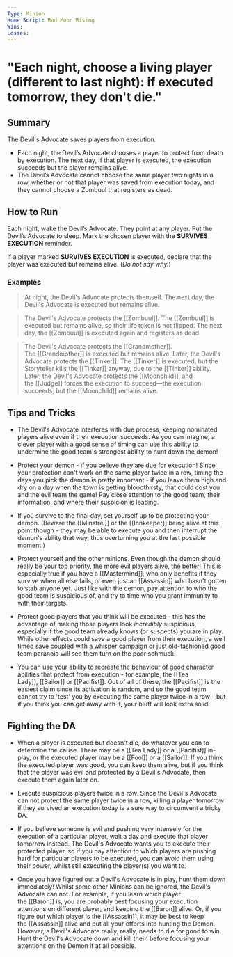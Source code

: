 ```yaml
---
Type: Minion
Home Script: Bad Moon Rising
Wins: 
Losses:
---
```

# "Each night, choose a living player (different to last night): if executed tomorrow, they don't die."

## Summary
The Devil's Advocate saves players from execution.

- Each night, the Devil’s Advocate chooses a player to protect from death by execution. The next day, if that player is executed, the execution succeeds but the player remains alive.
- The Devil’s Advocate cannot choose the same player two nights in a row, whether or not that player was saved from execution today, and they cannot choose a Zombuul that registers as dead.
## How to Run
Each night, wake the Devil’s Advocate. They point at any player. Put the Devil’s Advocate to sleep. Mark the chosen player with the **SURVIVES EXECUTION** reminder.

If a player marked **SURVIVES EXECUTION** is executed, declare that the player was executed but remains alive. (_Do not say why._)
### Examples
>At night, the Devil's Advocate protects themself. The next day, the Devil's Advocate is executed but remains alive.

>The Devil's Advocate protects the [[Zombuul]]. The [[Zombuul]] is executed but remains alive, so their life token is not flipped. The next day, the [[Zombuul]] is executed again and registers as dead.

>The Devil's Advocate protects the [[Grandmother]]. The [[Grandmother]] is executed but remains alive. Later, the Devil's Advocate protects the [[Tinker]]. The [[Tinker]] is executed, but the Storyteller kills the [[Tinker]] anyway, due to the [[Tinker]] ability. Later, the Devil's Advocate protects the [[Moonchild]], and the [[Judge]] forces the execution to succeed—the execution succeeds, but the [[Moonchild]] remains alive.
## Tips and Tricks
- The Devil's Advocate interferes with due process, keeping nominated players alive even if their execution succeeds. As you can imagine, a clever player with a good sense of timing can use this ability to undermine the good team's strongest ability to hunt down the demon!

- Protect your demon - if you believe they are due for execution! Since your protection can't work on the same player twice in a row, timing the days you pick the demon is pretty important - if you leave them high and dry on a day when the town is getting bloodthirsty, that could cost you and the evil team the game! Pay close attention to the good team, their information, and where their suspicion is leading.

- If you survive to the final day, set yourself up to be protecting your demon. (Beware the [[Minstrel]] or the [[Innkeeper]] being alive at this point though - they may be able to execute you and then interrupt the demon's ability that way, thus overturning you at the last possible moment.)

- Protect yourself and the other minions. Even though the demon should really be your top priority, the more evil players alive, the better! This is especially true if you have a [[Mastermind]], who only benefits if they survive when all else fails, or even just an [[Assassin]] who hasn't gotten to stab anyone yet. Just like with the demon, pay attention to who the good team is suspicious of, and try to time who you grant immunity to with their targets.

- Protect good players that you think will be executed - this has the advantage of making those players look _incredibly_ suspicious, especially if the good team already knows (or suspects) you are in play. While other effects could save a good player from their execution, a well timed save coupled with a whisper campaign or just old-fashioned good team paranoia will see them turn on the poor schmuck.

- You can use your ability to recreate the behaviour of good character abilities that protect from execution - for example, the [[Tea Lady]], [[Sailor]] or [[Pacifist]]. Out of all of these, the [[Pacifist]] is the easiest claim since its activation is random, and so the good team cannot try to 'test' you by executing the same player twice in a row - but if you think you can get away with it, your bluff will look extra solid!
## Fighting the DA
- When a player is executed but doesn't die, do whatever you can to determine the cause. There may be a [[Tea Lady]] or a [[Pacifist]] in-play, or the executed player may be a [[Fool]] or a [[Sailor]]. If you think the executed player was good, you can keep them alive, but if you think that the player was evil and protected by a Devil's Advocate, then execute them again later on.

- Execute suspicious players twice in a row. Since the Devil's Advocate can not protect the same player twice in a row, killing a player tomorrow if they survived an execution today is a sure way to circumvent a tricky DA.

- If you believe someone is evil and pushing very intensely for the execution of a particular player, wait a day and execute that player tomorrow instead. The Devil's Advocate wants you to execute their protected player, so if you pay attention to which players are pushing hard for particular players to be executed, you can avoid them using their power, whilst still executing the player(s) you want to.

- Once you have figured out a Devil's Advocate is in play, hunt them down immediately! Whilst some other Minions can be ignored, the Devil's Advocate can not. For example, if you learn which player the [[Baron]] is, you are probably best focusing your execution attentions on different player, and keeping the [[Baron]] alive. Or, if you figure out which player is the [[Assassin]], it may be best to keep the [[Assassin]] alive and put all your efforts into hunting the Demon. However, a Devil's Advocate really, really, needs to die for good to win. Hunt the Devil's Advocate down and kill them before focusing your attentions on the Demon if at all possible.
